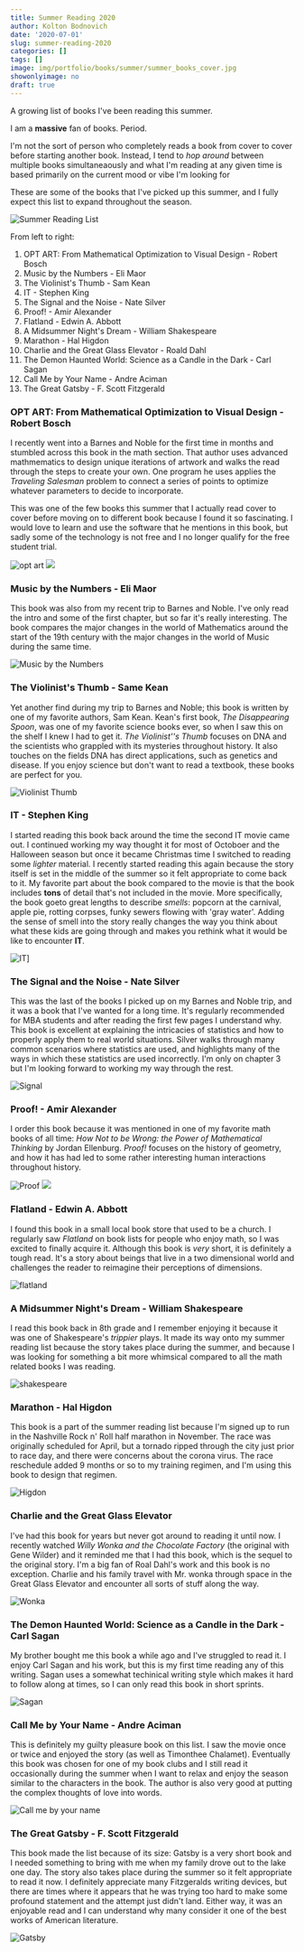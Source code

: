 ```yaml
---
title: Summer Reading 2020
author: Kolton Bodnovich
date: '2020-07-01'
slug: summer-reading-2020
categories: []
tags: []
image: img/portfolio/books/summer/summer_books_cover.jpg
showonlyimage: no
draft: true
---
```


A growing list of books I've been reading this summer. 

<!--more--> 

I am a **massive** fan of books. Period. 

I'm not the sort of person who completely reads a book from cover to cover before starting another book. Instead, I tend to *hop around* between multiple books simultaneaously and what I'm reading at any given time is based primarily on the current mood or vibe I'm looking for

These are some of the books that I've picked up this summer, and I fully expect this list to expand throughout the season. 

![Summer Reading List](/portfolio/2020-07-01-summer-readding-2020_files/summer_all.jpg)

From left to right: 

1. OPT ART: From Mathematical Optimization to Visual Design - Robert Bosch 
2. Music by the Numbers - Eli Maor
3. The Violinist's Thumb - Sam Kean
4. IT - Stephen King
5. The Signal and the Noise - Nate Silver
6. Proof! - Amir Alexander
7. Flatland - Edwin A. Abbott
8. A Midsummer Night's Dream - William Shakespeare
9. Marathon - Hal Higdon
10. Charlie and the Great Glass Elevator - Roald Dahl
11. The Demon Haunted World: Science as a Candle in the Dark - Carl Sagan
12. Call Me by Your Name - Andre Aciman
13. The Great Gatsby - F. Scott Fitzgerald


### OPT ART: From Mathematical Optimization to Visual Design - Robert Bosch 

I recently went into a Barnes and Noble for the first time in months and stumbled across this book in the math section. That author uses advanced mathmematics to design unique iterations of artwork and walks the read through the steps to create your own. One program he uses applies the *Traveling Salesman* problem to connect a series of points to optimize whatever parameters to decide to incorporate. 

This was one of the few books this summer that I actually read cover to cover before moving on to different book because I found it so fascinating. I would love to learn and use the software that he mentions in this book, but sadly some of the technology is not free and I no longer qualify for the free student trial. 


![opt art](/portfolio/2020-07-01-summer-readding-2020_files/summer_optart.jpg)
![](/portfolio/Books_summer_files/books_optart.jpg)

### Music by the Numbers - Eli Maor

This book was also from my recent trip to Barnes and Noble. I've only read the intro and some of the first chapter, but so far it's really interesting. The book compares the major changes in the world of Mathematics around the start of the 19th century with the major changes in the world of Music during the same time. 

![Music by the Numbers ](/portfolio/Books_summer_files/summer_music.jpg)

### The Violinist's Thumb - Same Kean

Yet another find during my trip to Barnes and Noble; this book is written by one of my favorite authors, Sam Kean. Kean's first book, *The Disappearing Spoon*, was one of my favorite science books ever, so when I saw this on the shelf I knew I had to get it. *The Violinist''s Thumb* focuses on DNA and the scientists who grappled with its mysteries throughout history. It also touches on the fields DNA has direct applications, such as genetics and disease. If you enjoy science but don't want to read a textbook, these books are perfect for you. 

![Violinist Thumb](/portfolio/Books_summer_files/summer_violinist.jpg)

### IT - Stephen King

I started reading this book back around the time the second IT movie came out. I continued working my way thought it for most of Octoboer and the Halloween season but once it became Christmas time I switched to reading some *lighter* material. I recently started reading this again because the story itself is set in the middle of the summer so it felt appropriate to come back to it. My favorite part about the book compared to the movie is that the book includes **tons** of detail that's not included in the movie. More specifically, the book goeto great lengths to describe *smells*: popcorn at the carnival, apple pie, rotting corpses, funky sewers flowing with 'gray water'. Adding the sense of smell into the story really changes the way you think about what these kids are going through and makes you rethink what it would be like to encounter **IT**. 

![IT ](/portfolio/Books_summer_files/summer_it.jpg)]

### The Signal and the Noise - Nate Silver

This was the last of the books I picked up on my Barnes and Noble trip, and it was a book that I've wanted for a long time. It's regularly recommended for MBA students and after reading the first few pages I understand why. This book is excellent at explaining the intricacies of statistics and how to properly apply them to real world situations. Silver walks through many common scenarios where statistics are used, and highlights many of the ways in which these statistics are used incorrectly. I'm only on chapter 3 but I'm looking forward to working my way through the rest. 

![Signal](/portfolio/Books_summer_files/summer_signal.jpg)

### Proof! - Amir Alexander 

I order this book because it was mentioned in one of my favorite math books of all time: *How Not to be Wrong: the Power of Mathematical Thinking* by Jordan Ellenburg. *Proof!* focuses on the history of geometry, and how it has had led to some rather interesting human interactions throughout history. 

![Proof](/portfolio/Books_summer_files/summer_proof.jpg)
![](/portfolio/Books_summer_files/books_hownottobewrong.jpg)

### Flatland - Edwin A. Abbott

I found this book in a small local book store that used to be a church. I regularly saw *Flatland* on book lists for people who enjoy math, so I was excited to finally acquire it. Although this book is *very* short, it is definitely a tough read. It's a story about beings that live in a two dimensional world and challenges the reader to reimagine their perceptions of dimensions. 

![flatland](/portfolio/Books_summer_files/summer_flatland.jpg)

### A Midsummer Night's Dream - William Shakespeare

I read this book back in 8th grade and I remember enjoying it because it was one of Shakespeare's *trippier* plays. It made its way onto my summer reading list because the story takes place during the summer, and because I was looking for something a bit more whimsical compared to all the math related books I was reading. 

![shakespeare](/portfolio/Books_summer_files/summer_shakespeare.jpg)

### Marathon - Hal Higdon

This book is a part of the summer reading  list because I'm signed up to run in the Nashville Rock n' Roll half marathon in November. The race was originally scheduled for April, but a tornado ripped through the city just prior to race day, and there were concerns about the corona virus. The race reschedule added 9 months or so to my training regimen, and I'm using this book to design that regimen. 

![Higdon](/portfolio/Books_summer_files/summer_marathong.jpg)

### Charlie and the Great Glass Elevator

I've had this book for years but never got around to reading it until now. I recently watched *Willy Wonka and the Chocolate Factory* (the original with Gene Wilder) and it reminded me that I had this book, which is the sequel to the original story. I'm a big fan of Roal Dahl's work and this book is no exception. Charlie and his family travel with Mr. wonka through space in the Great Glass Elevator and encounter all sorts of stuff along the way. 

![Wonka](/portfolio/Books_summer_files/summer_charlie.jpg)

### The Demon Haunted World: Science as a Candle in the Dark - Carl Sagan

My brother bought me this book a while ago and I've struggled to read it. I enjoy Carl Sagan and his work, but this is my first time reading any of this writing. Sagan uses a somewhat techinical writing style which makes it hard to follow along at times, so I can only read this book in short sprints. 

![Sagan ](/portfolio/Books_summer_files/summer_sagan.jpg)

### Call Me by Your Name - Andre Aciman

This is definitely my guilty pleasure book on this list. I saw the movie once or twice and enjoyed the story (as well as Timonthee Chalamet). Eventually this book was chosen for  one of my book clubs and I still read it occasionally during the summer when I want to relax and enjoy the season similar to the characters in the book. The author is also very good at putting the complex thoughts of love into words. 

![Call me by your name](/portfolio/Books_summer_files/summer_callmebyyourname.jpg)

### The Great Gatsby - F. Scott Fitzgerald

This book made the list because of its size: Gatsby is a very short book and I needed something to bring with me when my family drove out to the lake one day. The story also takes place during the summer so it felt appropriate to read it now. I definitely appreciate many Fitzgeralds writing devices, but there are times where it appears that he was trying too hard to make some profound statement and the attempt just didn't land. Either way, it was an enjoyable read and I can understand why many consider it one of the best works of American literature. 

![Gatsby ](/portfolio/Books_summer_files/summer_gatsby.jpg)


                    
